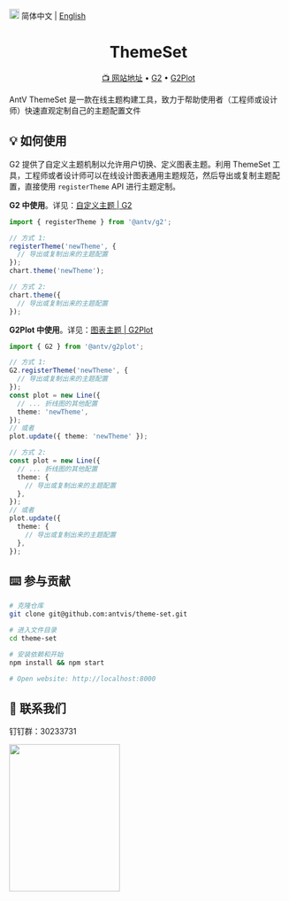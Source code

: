 <img src="https://gw.alipayobjects.com/zos/antfincdn/R8sN%24GNdh6/language.svg" width="18"> 简体中文 | [English](./README.en-US.md)

<h1 align="center">
<b>ThemeSet</b>
</h1>

<p align="center">
  <a href="https://theme-set.antv.vision">📺 网站地址</a> •
  <a href="https://github.com/antvis/g2">G2</a> •
  <a href="https://github.com/antvis/g2plot">G2Plot</a>
</p>

AntV ThemeSet 是一款在线主题构建工具，致力于帮助使用者（工程师或设计师）快速直观定制自己的主题配置文件

## 💡 如何使用

G2 提供了自定义主题机制以允许用户切换、定义图表主题。利用 ThemeSet 工具，工程师或者设计师可以在线设计图表通用主题规范，然后导出或复制主题配置，直接使用 `registerTheme` API 进行主题定制。

**G2 中使用**。详见：[自定义主题 | G2](https://g2.antv.vision/zh/docs/api/advanced/register-theme)

```ts
import { registerTheme } from '@antv/g2';

// 方式 1:
registerTheme('newTheme', {
  // 导出或复制出来的主题配置
});
chart.theme('newTheme');

// 方式 2:
chart.theme({
  // 导出或复制出来的主题配置
});
```

**G2Plot 中使用**。详见：[图表主题 | G2Plot](https://g2plot.antv.vision/zh/docs/api/options/theme)

```ts
import { G2 } from '@antv/g2plot';

// 方式 1:
G2.registerTheme('newTheme', {
  // 导出或复制出来的主题配置
});
const plot = new Line({
  // ... 折线图的其他配置
  theme: 'newTheme',
});
// 或者
plot.update({ theme: 'newTheme' });

// 方式 2:
const plot = new Line({
  // ... 折线图的其他配置
  theme: {
    // 导出或复制出来的主题配置
  },
});
// 或者
plot.update({
  theme: {
    // 导出或复制出来的主题配置
  },
});
```

## ⌨️ 参与贡献

```bash
# 克隆仓库
git clone git@github.com:antvis/theme-set.git

# 进入文件目录
cd theme-set

# 安装依赖和开始
npm install && npm start

# Open website: http://localhost:8000
```

## 📧 联系我们

钉钉群：30233731

<img src="https://gw.alipayobjects.com/zos/antfincdn/9sHnl5k%26u4/dingdingqun.png" width="200" height="266" />
